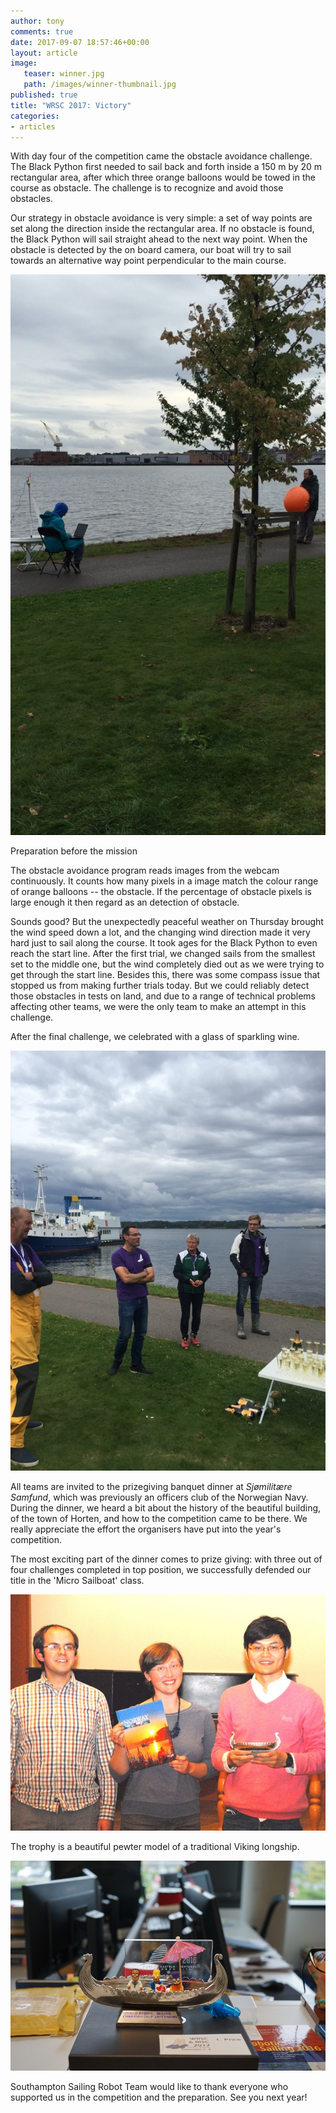 ```yaml
---
author: tony
comments: true
date: 2017-09-07 18:57:46+00:00
layout: article
image:
   teaser: winner.jpg
   path: /images/winner-thumbnail.jpg
published: true
title: "WRSC 2017: Victory"
categories:
- articles
---
```


With day four of the competition came the obstacle avoidance challenge. The Black Python first needed to sail back and forth inside a 150 m by 20 m rectangular area, after which three orange balloons would be towed in the course as obstacle. The challenge is to recognize and avoid those obstacles.

Our strategy in obstacle avoidance is very simple: a set of way points are set along the direction inside the rectangular area. If no obstacle is found, the Black Python will sail straight ahead to the next way point. When the obstacle is detected by the on board camera, our boat will try to sail towards an alternative way point perpendicular to the main course.

![calibration and preparation](/images/obstacle-avoidance-prep.jpg)

Preparation before the mission

The obstacle avoidance program reads images from the webcam continuously. It counts how many pixels in a image match the colour range of orange balloons -- the obstacle. If the percentage of obstacle pixels is large enough it then regard as an detection of obstacle.

Sounds good? But the unexpectedly peaceful weather on Thursday brought the wind speed down a lot, and the changing wind direction made it very hard just to sail along the course. It took ages for the Black Python to even reach the start line. After the first trial, we changed sails from the smallest set to the middle one, but the wind completely died out as we were trying to get through the start line. Besides this, there was some compass issue that stopped us from making further trials today. But we could reliably detect those obstacles in tests on land, and due to a range of technical problems affecting other teams, we were the only team to make an attempt in this challenge.

After the final challenge, we celebrated with a glass of sparkling wine.

![sparkling wine](/images/celebration-wine.jpg)

All teams are invited to the prizegiving banquet dinner at *Sjømilitære Samfund*, which was previously an officers club of the Norwegian Navy. During the dinner, we heard a bit about the history of the beautiful building, of the town of Horten, and how to the competition came to be there. We really appreciate the effort the organisers have put into the year's competition.

The most exciting part of the dinner comes to prize giving: with three out of four challenges completed in top position, we successfully defended our title in the 'Micro Sailboat' class.

![team holding trophy](/images/winner.jpg)

The trophy is a beautiful pewter model of a traditional Viking longship.

![long ship](/images/longship.jpg)

Southampton Sailing Robot Team would like to thank everyone who supported us in the competition and the preparation. See you next year!
